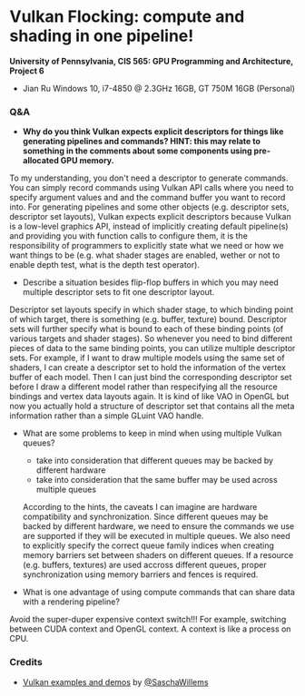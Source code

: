 Vulkan Flocking: compute and shading in one pipeline!
======================

**University of Pennsylvania, CIS 565: GPU Programming and Architecture, Project 6**

* Jian Ru
  Windows 10, i7-4850 @ 2.3GHz 16GB, GT 750M 16GB (Personal)

### Q&A

* **Why do you think Vulkan expects explicit descriptors for things like
generating pipelines and commands? HINT: this may relate to something in the
comments about some components using pre-allocated GPU memory.**

To my understanding, you don't need a descriptor to generate commands. You can simply record commands using Vulkan API calls where you need to specify argument values and and the command buffer you want to record into. For generating pipelines and some other objects (e.g. descriptor sets, descriptor set layouts), Vulkan expects explicit descriptors because Vulkan is a low-level graphics API, instead of implicitly creating default pipeline(s) and providing you with function calls to configure them, it is the responsibility of programmers to explicitly state what we need or how we want things to be (e.g. what shader stages are enabled, wether or not to enable depth test, what is the depth test operator).

* Describe a situation besides flip-flop buffers in which you may need multiple
descriptor sets to fit one descriptor layout.

Descriptor set layouts specify in which shader stage, to which binding point of which target, there is something (e.g. buffer, texture) bound. Descriptor sets will further specify what is bound to each of these binding points (of various targets and shader stages). So whenever you need to bind different pieces of data to the same binding points, you can utilize multiple descriptor sets. For example, if I want to draw multiple models using the same set of shaders, I can create a descriptor set to hold the information of the vertex buffer of each model. Then I can just bind the corresponding descriptor set before I draw a different model rather than respecifying all the resource bindings and vertex data layouts again. It is kind of like VAO in OpenGL but now you actually hold a structure of descriptor set that contains all the meta information rather than a simple GLuint VAO handle.

* What are some problems to keep in mind when using multiple Vulkan queues?
  * take into consideration that different queues may be backed by different hardware
  * take into consideration that the same buffer may be used across multiple queues
  
  According to the hints, the caveats I can imagine are hardware compatibility and synchronization. Since different queues may be backed by different hardware, we need to ensure the commands we use are supported if they will be executed in multiple queues. We also need to explicitly specify the correct queue family indices when creating memory barriers set between shaders on different queues. If a resource (e.g. buffers, textures) are used accross different queues, proper synchronization using memory barriers and fences is required.
  
* What is one advantage of using compute commands that can share data with a
rendering pipeline?

Avoid the super-duper expensive context switch!!! For example, switching between CUDA context and OpenGL context. A context is like a process on CPU.

### Credits

* [Vulkan examples and demos](https://github.com/SaschaWillems/Vulkan) by [@SaschaWillems](https://github.com/SaschaWillems)
